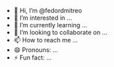 - 👋 Hi, I’m @fedordmitreo
- 👀 I’m interested in ...
- 🌱 I’m currently learning ...
- 💞️ I’m looking to collaborate on ...
- 📫 How to reach me ...
- 😄 Pronouns: ...
- ⚡ Fun fact: ...

<!---
fedordmitreo/fedordmitreo is a ✨ special ✨ repository because its `README.md` (this file) appears on your GitHub profile.
You can click the Preview link to take a look at your changes.
--->
